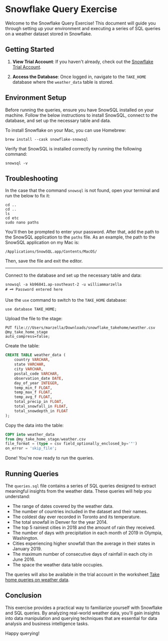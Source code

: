 # Snowflake Query Exercise

Welcome to the Snowflake Query Exercise! This document will guide you through setting up your environment and executing a series of SQL queries on a weather dataset stored in Snowflake. 

## Getting Started

1. **View Trial Account**: If you haven't already, check out the [Snowflake Trial Account](https://app.snowflake.com/zzgoyys/wv29513/#/data/databases/TAKE_HOME).

2. **Access the Database**: Once logged in, navigate to the `TAKE_HOME` database where the `weather_data` table is stored.

## Environment Setup

Before running the queries, ensure you have SnowSQL installed on your machine. Follow the below instructions to install SnowSQL, connect to the database, and set up the necessary table and data.

To install Snowflake on your Mac, you can use Homebrew:

```shell
brew install --cask snowflake-snowsql
```

Verify that SnowSQL is installed correctly by running the following command:

```shell
snowsql -v
```

## Troubleshooting

In the case that the command `snowsql` is not found, open your terminal and run the below to fix it:

```shell
cd ..
cd ..
ls
cd etc
sudo nano paths
```

You'll then be prompted to enter your password. 
After that, add the path to the SnowSQL application to the `paths` file. As an example, the path to the SnowSQL application on my Mac is:

```shell
/Applications/SnowSQL.app/Contents/MacOS/
```

Then, save the file and exit the editor.

---

Connect to the database and set up the necessary table and data:

```shell
snowsql -a kb96841.ap-southeast-2 -u williammarzella
# 🗝️ Password entered here
```

Use the `use` command to switch to the `TAKE_HOME` database:

```shell
use database TAKE_HOME;
```

Upload the file to the stage:

```shell
PUT file:///Users/marzella/Downloads/snowflake_takehome/weather.csv 
@my_take_home_stage 
auto_compress=false;
```

Create the table:

```sql
CREATE TABLE weather_data (
    country VARCHAR,
    state VARCHAR,
    city VARCHAR,
    postal_code VARCHAR,
    observation_date DATE,
    day_of_year INTEGER,
    temp_min_f FLOAT,
    temp_max_f FLOAT,
    temp_avg_f FLOAT,
    total_precip_in FLOAT,
    total_snowfall_in FLOAT,
    total_snowdepth_in FLOAT
);
```

Copy the data into the table:

```sql
COPY into weather_data
from @my_take_home_stage/weather.csv
file_format = (type = csv field_optionally_enclosed_by='"')
on_error = 'skip_file';
```

Done! You're now ready to run the queries.

## Running Queries

The `queries.sql` file contains a series of SQL queries designed to extract meaningful insights from the weather data. These queries will help you understand:

- The range of dates covered by the weather data.
- The number of countries included in the dataset and their names.
- The coldest day ever recorded in Toronto and its temperature.
- The total snowfall in Denver for the year 2014.
- The top 5 rainiest cities in 2018 and the amount of rain they received.
- The number of days with precipitation in each month of 2019 in Olympia, Washington.
- Cities experiencing higher snowfall than the average in their states in January 2019.
- The maximum number of consecutive days of rainfall in each city in June 2016.
- The space the weather data table occupies.

The queries will also be available in the trial account in the worksheet [Take home queries on weather data](https://app.snowflake.com/zzgoyys/wv29513/w32STmaHqJ7e#query).

## Conclusion

This exercise provides a practical way to familiarize yourself with Snowflake and SQL queries. By analyzing real-world weather data, you'll gain insights into data manipulation and querying techniques that are essential for data analysis and business intelligence tasks.

Happy querying!
